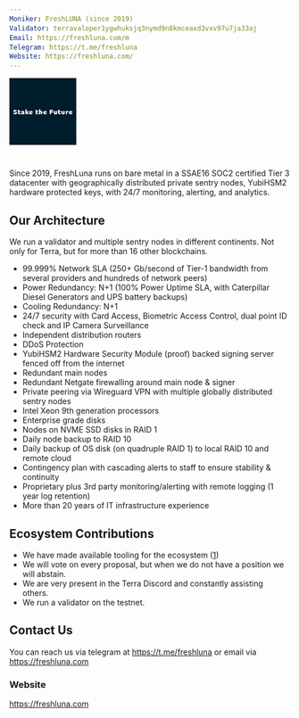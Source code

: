 ```yaml
---
Moniker: FreshLUNA (since 2019)
Validator: terravaloper1ygwhuksjq3nymd9n8kmceaxd3vxv97u7ja33aj
Email: https://freshluna.com/m
Telegram: https://t.me/freshluna
Website: https://freshluna.com/
---
```


 ![freshluna logo](freshluna-logo.png)

# <moniker> 
Since 2019, FreshLuna runs on bare metal in a SSAE16 SOC2 certified Tier 3 datacenter with geographically distributed private sentry nodes, YubiHSM2 hardware protected keys, with 24/7 monitoring, alerting, and analytics.

## Our Architecture

We run a validator and multiple sentry nodes in different continents. Not only for Terra, but for more than 16 other blockchains.

- 99.999% Network SLA (250+ Gb/second of Tier-1 bandwidth from several providers and hundreds of network peers)
- Power Redundancy: N+1 (100% Power Uptime SLA, with Caterpillar Diesel Generators and UPS battery backups)
- Cooling Redundancy: N+1
- 24/7 security with Card Access, Biometric Access Control, dual point ID check and IP Camera Surveillance
- Independent distribution routers
- DDoS Protection 
- YubiHSM2 Hardware Security Module (proof) backed signing server fenced off from the internet
- Redundant main nodes
- Redundant Netgate firewalling around main node & signer
- Private peering via Wireguard VPN with multiple globally distributed sentry nodes
- Intel Xeon 9th generation processors
- Enterprise grade disks
- Nodes on NVME SSD disks in RAID 1
- Daily node backup to RAID 10
- Daily backup of OS disk (on quadruple RAID 1) to local RAID 10 and remote cloud
- Contingency plan with cascading alerts to staff to ensure stability & continuity
- Proprietary plus 3rd party monitoring/alerting with remote logging (1 year log retention)
- More than 20 years of IT infrastructure experience

## Ecosystem Contributions

- We have made available tooling for the ecosystem ([1](https://github.com/gaia/cosmosvalmon))
- We will vote on every proposal, but when we do not have a position we will abstain.
- We are very present in the Terra Discord and constantly assisting others.
- We run a validator on the testnet.

## Contact Us

You can reach us via telegram at https://t.me/freshluna or email via https://freshluna.com

### Website

https://freshluna.com
